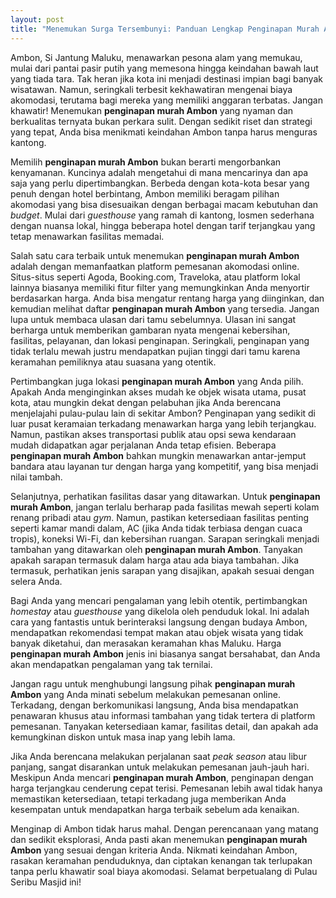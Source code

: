 ```yaml
---
layout: post
title: "Menemukan Surga Tersembunyi: Panduan Lengkap Penginapan Murah Ambon"
---
```


Ambon, Si Jantung Maluku, menawarkan pesona alam yang memukau, mulai dari pantai pasir putih yang memesona hingga keindahan bawah laut yang tiada tara. Tak heran jika kota ini menjadi destinasi impian bagi banyak wisatawan. Namun, seringkali terbesit kekhawatiran mengenai biaya akomodasi, terutama bagi mereka yang memiliki anggaran terbatas. Jangan khawatir! Menemukan **penginapan murah Ambon** yang nyaman dan berkualitas ternyata bukan perkara sulit. Dengan sedikit riset dan strategi yang tepat, Anda bisa menikmati keindahan Ambon tanpa harus menguras kantong.

Memilih **penginapan murah Ambon** bukan berarti mengorbankan kenyamanan. Kuncinya adalah mengetahui di mana mencarinya dan apa saja yang perlu dipertimbangkan. Berbeda dengan kota-kota besar yang penuh dengan hotel berbintang, Ambon memiliki beragam pilihan akomodasi yang bisa disesuaikan dengan berbagai macam kebutuhan dan *budget*. Mulai dari *guesthouse* yang ramah di kantong, losmen sederhana dengan nuansa lokal, hingga beberapa hotel dengan tarif terjangkau yang tetap menawarkan fasilitas memadai.

Salah satu cara terbaik untuk menemukan **penginapan murah Ambon** adalah dengan memanfaatkan platform pemesanan akomodasi online. Situs-situs seperti Agoda, Booking.com, Traveloka, atau platform lokal lainnya biasanya memiliki fitur filter yang memungkinkan Anda menyortir berdasarkan harga. Anda bisa mengatur rentang harga yang diinginkan, dan kemudian melihat daftar **penginapan murah Ambon** yang tersedia. Jangan lupa untuk membaca ulasan dari tamu sebelumnya. Ulasan ini sangat berharga untuk memberikan gambaran nyata mengenai kebersihan, fasilitas, pelayanan, dan lokasi penginapan. Seringkali, penginapan yang tidak terlalu mewah justru mendapatkan pujian tinggi dari tamu karena keramahan pemiliknya atau suasana yang otentik.

Pertimbangkan juga lokasi **penginapan murah Ambon** yang Anda pilih. Apakah Anda menginginkan akses mudah ke objek wisata utama, pusat kota, atau mungkin dekat dengan pelabuhan jika Anda berencana menjelajahi pulau-pulau lain di sekitar Ambon? Penginapan yang sedikit di luar pusat keramaian terkadang menawarkan harga yang lebih terjangkau. Namun, pastikan akses transportasi publik atau opsi sewa kendaraan mudah didapatkan agar perjalanan Anda tetap efisien. Beberapa **penginapan murah Ambon** bahkan mungkin menawarkan antar-jemput bandara atau layanan tur dengan harga yang kompetitif, yang bisa menjadi nilai tambah.

Selanjutnya, perhatikan fasilitas dasar yang ditawarkan. Untuk **penginapan murah Ambon**, jangan terlalu berharap pada fasilitas mewah seperti kolam renang pribadi atau *gym*. Namun, pastikan ketersediaan fasilitas penting seperti kamar mandi dalam, AC (jika Anda tidak terbiasa dengan cuaca tropis), koneksi Wi-Fi, dan kebersihan ruangan. Sarapan seringkali menjadi tambahan yang ditawarkan oleh **penginapan murah Ambon**. Tanyakan apakah sarapan termasuk dalam harga atau ada biaya tambahan. Jika termasuk, perhatikan jenis sarapan yang disajikan, apakah sesuai dengan selera Anda.

Bagi Anda yang mencari pengalaman yang lebih otentik, pertimbangkan *homestay* atau *guesthouse* yang dikelola oleh penduduk lokal. Ini adalah cara yang fantastis untuk berinteraksi langsung dengan budaya Ambon, mendapatkan rekomendasi tempat makan atau objek wisata yang tidak banyak diketahui, dan merasakan keramahan khas Maluku. Harga **penginapan murah Ambon** jenis ini biasanya sangat bersahabat, dan Anda akan mendapatkan pengalaman yang tak ternilai.

Jangan ragu untuk menghubungi langsung pihak **penginapan murah Ambon** yang Anda minati sebelum melakukan pemesanan online. Terkadang, dengan berkomunikasi langsung, Anda bisa mendapatkan penawaran khusus atau informasi tambahan yang tidak tertera di platform pemesanan. Tanyakan ketersediaan kamar, fasilitas detail, dan apakah ada kemungkinan diskon untuk masa inap yang lebih lama.

Jika Anda berencana melakukan perjalanan saat *peak season* atau libur panjang, sangat disarankan untuk melakukan pemesanan jauh-jauh hari. Meskipun Anda mencari **penginapan murah Ambon**, penginapan dengan harga terjangkau cenderung cepat terisi. Pemesanan lebih awal tidak hanya memastikan ketersediaan, tetapi terkadang juga memberikan Anda kesempatan untuk mendapatkan harga terbaik sebelum ada kenaikan.

Menginap di Ambon tidak harus mahal. Dengan perencanaan yang matang dan sedikit eksplorasi, Anda pasti akan menemukan **penginapan murah Ambon** yang sesuai dengan kriteria Anda. Nikmati keindahan Ambon, rasakan keramahan penduduknya, dan ciptakan kenangan tak terlupakan tanpa perlu khawatir soal biaya akomodasi. Selamat berpetualang di Pulau Seribu Masjid ini!
